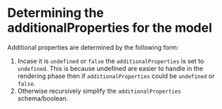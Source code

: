 # Determining the additionalProperties for the model

Additional properties are determined by the following form:
1. Incase it is `undefined` or `false` the `additionalProperties` is set to `undefined`. This is because undefined are easier to handle in the rendering phase then if `additionalProperties` could be `undefined` or `false`. 
2. Otherwise recursively simplify the `additionalProperties` schema/boolean.
